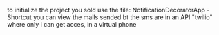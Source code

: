 to initialize the project you sold use the file: NotificationDecoratorApp - Shortcut
you can view the mails sended bt the sms are in an API "twilio" where only i can get acces, in a virtual phone
